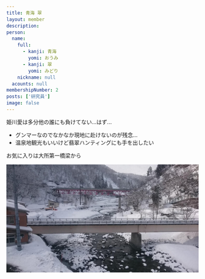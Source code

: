 ```yaml
---
title: 青海 翠
layout: member
description: 
person:
  name:
    full:
      - kanji: 青海
        yomi: おうみ
      - kanji: 翠
        yomi: みどり
    nickname: null
  acounts: null
membershipNumber: 2
posts: ['研究員']
image: false
---
```

姫川愛は多分他の誰にも負けてない...はず...

- グンマーなのでなかなか現地に赴けないのが残念...
- 温泉地観光もいいけど翡翠ハンティングにも手を出したい

お気に入りは大所第一橋梁から

![大所第一橋梁から](/files/images/imports/2019/02/from_Odokoro_1_bri.jpg)